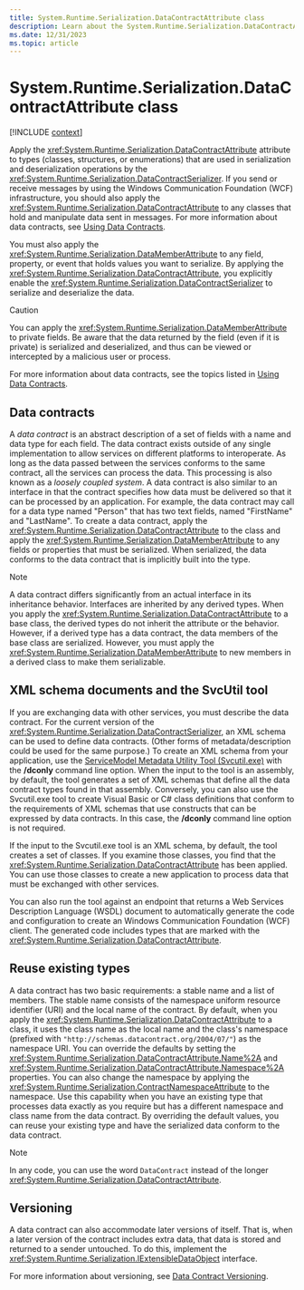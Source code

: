 ```yaml
---
title: System.Runtime.Serialization.DataContractAttribute class
description: Learn about the System.Runtime.Serialization.DataContractAttribute class.
ms.date: 12/31/2023
ms.topic: article
---
```

# System.Runtime.Serialization.DataContractAttribute class

[!INCLUDE [context](includes/context.md)]

Apply the <xref:System.Runtime.Serialization.DataContractAttribute> attribute to types (classes, structures, or enumerations) that are used in serialization and deserialization operations by the <xref:System.Runtime.Serialization.DataContractSerializer>. If you send or receive messages by using the Windows Communication Foundation (WCF) infrastructure, you should also apply the <xref:System.Runtime.Serialization.DataContractAttribute> to any classes that hold and manipulate data sent in messages. For more information about data contracts, see [Using Data Contracts](../../framework/wcf/feature-details/using-data-contracts.md).

You must also apply the <xref:System.Runtime.Serialization.DataMemberAttribute> to any field, property, or event that holds values you want to serialize. By applying the <xref:System.Runtime.Serialization.DataContractAttribute>, you explicitly enable the <xref:System.Runtime.Serialization.DataContractSerializer> to serialize and deserialize the data.

> [!CAUTION]
> You can apply the <xref:System.Runtime.Serialization.DataMemberAttribute> to private fields. Be aware that the data returned by the field (even if it is private) is serialized and deserialized, and thus can be viewed or intercepted by a malicious user or process.

For more information about data contracts, see the topics listed in [Using Data Contracts](../../framework/wcf/feature-details/using-data-contracts.md).

## Data contracts

A *data contract* is an abstract description of a set of fields with a name and data type for each field. The data contract exists outside of any single implementation to allow services on different platforms to interoperate. As long as the data passed between the services conforms to the same contract, all the services can process the data. This processing is also known as a *loosely coupled system*. A data contract is also similar to an interface in that the contract specifies how data must be delivered so that it can be processed by an application. For example, the data contract may call for a data type named "Person" that has two text fields, named "FirstName" and "LastName". To create a data contract, apply the <xref:System.Runtime.Serialization.DataContractAttribute> to the class and apply the <xref:System.Runtime.Serialization.DataMemberAttribute> to any fields or properties that must be serialized. When serialized, the data conforms to the data contract that is implicitly built into the type.

> [!NOTE]
> A data contract differs significantly from an actual interface in its inheritance behavior. Interfaces are inherited by any derived types. When you apply the <xref:System.Runtime.Serialization.DataContractAttribute> to a base class, the derived types do not inherit the attribute or the behavior. However, if a derived type has a data contract, the data members of the base class are serialized. However, you must apply the <xref:System.Runtime.Serialization.DataMemberAttribute> to new members in a derived class to make them serializable.

## XML schema documents and the SvcUtil tool

If you are exchanging data with other services, you must describe the data contract. For the current version of the <xref:System.Runtime.Serialization.DataContractSerializer>, an XML schema can be used to define data contracts. (Other forms of metadata/description could be used for the same purpose.) To create an XML schema from your application, use the [ServiceModel Metadata Utility Tool (Svcutil.exe)](../../framework/wcf/servicemodel-metadata-utility-tool-svcutil-exe.md) with the **/dconly** command line option. When the input to the tool is an assembly, by default, the tool generates a set of XML schemas that define all the data contract types found in that assembly. Conversely, you can also use the Svcutil.exe tool to create Visual Basic or C# class definitions that conform to the requirements of XML schemas that use constructs that can be expressed by data contracts. In this case, the **/dconly** command line option is not required.

If the input to the Svcutil.exe tool is an XML schema, by default, the tool creates a set of classes. If you examine those classes, you find that the <xref:System.Runtime.Serialization.DataContractAttribute> has been applied. You can use those classes to create a new application to process data that must be exchanged with other services.

You can also run the tool against an endpoint that returns a Web Services Description Language (WSDL) document to automatically generate the code and configuration to create an Windows Communication Foundation (WCF) client. The generated code includes types that are marked with the <xref:System.Runtime.Serialization.DataContractAttribute>.

## Reuse existing types

A data contract has two basic requirements: a stable name and a list of members. The stable name consists of the namespace uniform resource identifier (URI) and the local name of the contract. By default, when you apply the <xref:System.Runtime.Serialization.DataContractAttribute> to a class, it uses the class name as the local name and the class's namespace (prefixed with `"http://schemas.datacontract.org/2004/07/"`) as the namespace URI. You can override the defaults by setting the <xref:System.Runtime.Serialization.DataContractAttribute.Name%2A> and <xref:System.Runtime.Serialization.DataContractAttribute.Namespace%2A> properties. You can also change the namespace by applying the <xref:System.Runtime.Serialization.ContractNamespaceAttribute> to the namespace. Use this capability when you have an existing type that processes data exactly as you require but has a different namespace and class name from the data contract. By overriding the default values, you can reuse your existing type and have the serialized data conform to the data contract.

> [!NOTE]
> In any code, you can use the word `DataContract` instead of the longer <xref:System.Runtime.Serialization.DataContractAttribute>.

## Versioning

A data contract can also accommodate later versions of itself. That is, when a later version of the contract includes extra data, that data is stored and returned to a sender untouched. To do this, implement the <xref:System.Runtime.Serialization.IExtensibleDataObject> interface.

For more information about versioning, see [Data Contract Versioning](../../framework/wcf/feature-details/data-contract-versioning.md).
